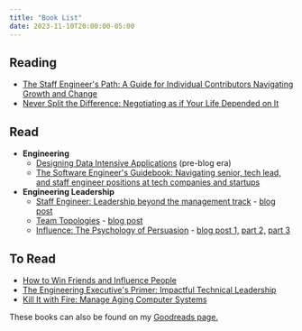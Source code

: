 ```yaml
---
title: "Book List"
date: 2023-11-10T20:00:00-05:00
---
```


## Reading

- [The Staff Engineer's Path: A Guide for Individual Contributors Navigating Growth and Change](https://noidea.dog/staff)
- [Never Split the Difference: Negotiating as if Your Life Depended on It](https://www.blackswanltd.com/never-split-the-difference)

## Read

- **Engineering**
  - [Designing Data Intensive Applications](https://dataintensive.net/) (pre-blog era)
  - [The Software Engineer's Guidebook: Navigating senior, tech lead, and staff engineer positions at tech companies and startups](https://www.engguidebook.com/)
- **Engineering Leadership**
  - [Staff Engineer: Leadership beyond the management track](https://staffeng.com/book) - [blog post](https://blog.danieladamstech.com/2023/staff-engineer-by-will-larson/)
  - [Team Topologies](https://teamtopologies.com/) - [blog post](https://blog.danieladamstech.com/2023/team-topologies/)
  - [Influence: The Psychology of Persuasion](https://www.influenceatwork.com/) - [blog post 1,](https://blog.danieladamstech.com/2023/influence-or-persuasion/) [part 2,](https://blog.danieladamstech.com/2023/influence-book-part-2/) [part 3](https://blog.danieladamstech.com/2023/influence-book-part-3/)

## To Read

- [How to Win Friends and Influence People](https://www.goodreads.com/book/show/4865.How_to_Win_Friends_and_Influence_People)
- [The Engineering Executive's Primer: Impactful Technical Leadership](https://lethain.com/eng-execs-primer/)
- [Kill It with Fire: Manage Aging Computer Systems](https://www.oreilly.com/library/view/kill-it-with/9781098128883/)

These books can also be found on my [Goodreads page.](https://www.goodreads.com/danieladams456)
